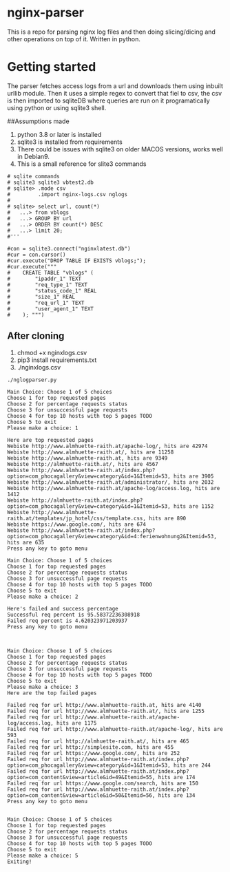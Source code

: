 # nginx-parser
This is a repo for parsing nginx log files and then doing slicing/dicing and other operations on top of it. Written in python.

# Getting started
The parser fetches access logs from a url and downloads them using inbuilt urllib module.
Then it uses a simple regex to convert that fiel to csv, the csv is then imported to 
sqliteDB where queries are run on it programatically using python or using 
sqlite3 shell.

##Assumptions made
1. python 3.8 or later is installed
2. sqlite3 is installed from requirements
3. There could be issues with sqlite3 on older MACOS versions, works well in Debian9.
4. This is a small reference for slite3 commands
```
# sqlite commands
# sqlite3 sqlite3 vbtest2.db
# sqlite> .mode csv
#         .import nginx-logs.csv nglogs
#
# sqlite> select url, count(*)
#   ...> from vblogs
#   ...> GROUP BY url
#   ...> ORDER BY count(*) DESC
#   ...> limit 20;
#'''

#con = sqlite3.connect("nginxlatest.db")
#cur = con.cursor()
#cur.execute("DROP TABLE IF EXISTS vblogs;");
#cur.execute("""
#    CREATE TABLE "vblogs" (
#        "ipaddr_1" TEXT
#        "req_type_1" TEXT
#        "status_code_1" REAL
#        "size_1" REAL
#        "req_url_1" TEXT
#        "user_agent_1" TEXT
#    ); """)
```

## After cloning
1. chmod +x nginxlogs.csv
2. pip3 install requirements.txt
3. ./nginxlogs.csv

```
./nglogparser.py

Main Choice: Choose 1 of 5 choices
Choose 1 for top requested pages
Choose 2 for percentage requests status
Choose 3 for unsuccessful page requests
Choose 4 for top 10 hosts with top 5 pages TODO
Choose 5 to exit
Please make a choice: 1

Here are top requested pages
Webiste http://www.almhuette-raith.at/apache-log/, hits are 42974
Webiste http://www.almhuette-raith.at/, hits are 11258
Webiste http://www.almhuette-raith.at, hits are 9349
Webiste http://almhuette-raith.at/, hits are 4567
Webiste http://www.almhuette-raith.at/index.php?option=com_phocagallery&view=category&id=1&Itemid=53, hits are 3905
Webiste http://www.almhuette-raith.at/administrator/, hits are 2032
Webiste http://www.almhuette-raith.at/apache-log/access.log, hits are 1412
Webiste http://almhuette-raith.at/index.php?option=com_phocagallery&view=category&id=1&Itemid=53, hits are 1152
Webiste http://www.almhuette-raith.at/templates/jp_hotel/css/template.css, hits are 890
Webiste https://www.google.com/, hits are 674
Webiste http://www.almhuette-raith.at/index.php?option=com_phocagallery&view=category&id=4:ferienwohnung2&Itemid=53, hits are 635
Press any key to goto menu

Main Choice: Choose 1 of 5 choices
Choose 1 for top requested pages
Choose 2 for percentage requests status
Choose 3 for unsuccessful page requests
Choose 4 for top 10 hosts with top 5 pages TODO
Choose 5 to exit
Please make a choice: 2

Here's failed and success percentage
Successful req percent is 95.58372236308918
Failed req percent is 4.620323971203937
Press any key to goto menu



Main Choice: Choose 1 of 5 choices
Choose 1 for top requested pages
Choose 2 for percentage requests status
Choose 3 for unsuccessful page requests
Choose 4 for top 10 hosts with top 5 pages TODO
Choose 5 to exit
Please make a choice: 3
Here are the top failed pages

Failed req for url http://www.almhuette-raith.at, hits are 4140
Failed req for url http://www.almhuette-raith.at/, hits are 1255
Failed req for url http://www.almhuette-raith.at/apache-log/access.log, hits are 1175
Failed req for url http://www.almhuette-raith.at/apache-log/, hits are 593
Failed req for url http://almhuette-raith.at/, hits are 465
Failed req for url http://simplesite.com, hits are 455
Failed req for url https://www.google.com/, hits are 252
Failed req for url http://www.almhuette-raith.at/index.php?option=com_phocagallery&view=category&id=1&Itemid=53, hits are 244
Failed req for url http://www.almhuette-raith.at/index.php?option=com_content&view=article&id=49&Itemid=55, hits are 174
Failed req for url https://www.google.com/search, hits are 150
Failed req for url http://www.almhuette-raith.at/index.php?option=com_content&view=article&id=50&Itemid=56, hits are 134
Press any key to goto menu


Main Choice: Choose 1 of 5 choices
Choose 1 for top requested pages
Choose 2 for percentage requests status
Choose 3 for unsuccessful page requests
Choose 4 for top 10 hosts with top 5 pages TODO
Choose 5 to exit
Please make a choice: 5
Exiting!
```
